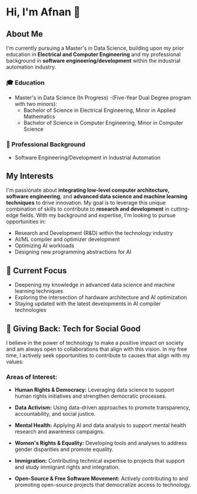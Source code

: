 # Hi, I'm Afnan 👋

## About Me

I'm currently pursuing a Master's in Data Science, building upon my prior education in **Electrical and Computer Engineering** and my professional background in **software engineering/development** within the industrial automation industry.

### 🎓 Education
- Master's in Data Science (In Progress)
-(Five-Year Dual Degree program with two minors):
  - Bachelor of Science in Electrical Engineering, Minor in Applied Mathematics
  - Bachelor of Science in Computer Engineering, Minor in Computer Science

### 💼 Professional Background
- Software Engineering/Development in Industrial Automation

## My Interests

I'm passionate about **integrating low-level computer architecture, software engineering**, and **advanced data science and machine learning techniques** to drive innovation. My goal is to leverage this unique combination of skills to contribute to **research and development** in cutting-edge fields. With my background and expertise, I'm looking to pursue opportunities in:

- Research and Development (R&D) within the technology industry
- AI/ML compiler and optimizer development
- Optimizing AI workloads
- Designing new programming abstractions for AI

## 🌱 Current Focus

- Deepening my knowledge in advanced data science and machine learning techniques
- Exploring the intersection of hardware architecture and AI optimization
- Staying updated with the latest developments in AI compiler technologies

## 🤝 Giving Back: Tech for Social Good

I believe in the power of technology to make a positive impact on society and am always open to collaborations that align with this vision. In my free time, I actively seek opportunities to contribute to causes that align with my values:

### Areas of Interest:

- **Human Rights & Democracy:** Leveraging data science to support human rights initiatives and strengthen democratic processes.

- **Data Activism:** Using data-driven approaches to promote transparency, accountability, and social justice.

- **Mental Health:** Applying AI and data analysis to support mental health research and awareness campaigns.

- **Women's Rights & Equality:** Developing tools and analyses to address gender disparities and promote equality.

- **Immigration:** Contributing technical expertise to projects that support and study immigrant rights and integration.

- **Open-Source & Free Software Movement:** Actively contributing to and promoting open-source projects that democratize access to technology.
